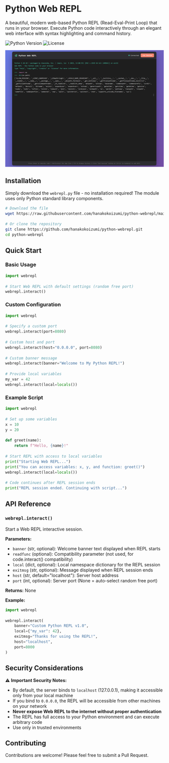 # Python Web REPL

A beautiful, modern web-based Python REPL (Read-Eval-Print Loop) that runs in your browser. Execute Python code interactively through an elegant web interface with syntax highlighting and command history.

![Python Version](https://img.shields.io/badge/python-3.6%2B-blue)
![License](https://img.shields.io/badge/license-MIT-green)

![Webpage](image.png)

## Installation

Simply download the `webrepl.py` file - no installation required! The module uses only Python standard library components.

```bash
# Download the file
wget https://raw.githubusercontent.com/hanakokoizumi/python-webrepl/main/src/webrepl.py

# Or clone the repository
git clone https://github.com/hanakokoizumi/python-webrepl.git
cd python-webrepl
```

## Quick Start

### Basic Usage

```python
import webrepl

# Start Web REPL with default settings (random free port)
webrepl.interact()
```

### Custom Configuration

```python
import webrepl

# Specify a custom port
webrepl.interact(port=8080)

# Custom host and port
webrepl.interact(host="0.0.0.0", port=8080)

# Custom banner message
webrepl.interact(banner="Welcome to My Python REPL!")

# Provide local variables
my_var = 42
webrepl.interact(local=locals())
```

### Example Script

```python
import webrepl

# Set up some variables
x = 10
y = 20

def greet(name):
    return f"Hello, {name}!"

# Start REPL with access to local variables
print("Starting Web REPL...")
print("You can access variables: x, y, and function: greet()")
webrepl.interact(local=locals())

# Code continues after REPL session ends
print("REPL session ended. Continuing with script...")
```

## API Reference

### `webrepl.interact()`

Start a Web REPL interactive session.

**Parameters:**

- `banner` (str, optional): Welcome banner text displayed when REPL starts
- `readfunc` (optional): Compatibility parameter (not used, for code.interact() compatibility)
- `local` (dict, optional): Local namespace dictionary for the REPL session
- `exitmsg` (str, optional): Message displayed when REPL session ends
- `host` (str, default="localhost"): Server host address
- `port` (int, optional): Server port (None = auto-select random free port)

**Returns:** None

**Example:**

```python
import webrepl

webrepl.interact(
    banner="Custom Python REPL v1.0",
    local={"my_var": 42},
    exitmsg="Thanks for using the REPL!",
    host="localhost",
    port=8000
)
```

## Security Considerations

⚠️ **Important Security Notes:**

- By default, the server binds to `localhost` (127.0.0.1), making it accessible only from your local machine
- If you bind to `0.0.0.0`, the REPL will be accessible from other machines on your network
- **Never expose Web REPL to the internet without proper authentication**
- The REPL has full access to your Python environment and can execute arbitrary code
- Use only in trusted environments

## Contributing

Contributions are welcome! Please feel free to submit a Pull Request.
